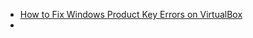 - [How to Fix Windows Product Key Errors on VirtualBox ](https://www.youtube.com/watch?v=SGYHOTnZGes)
- 